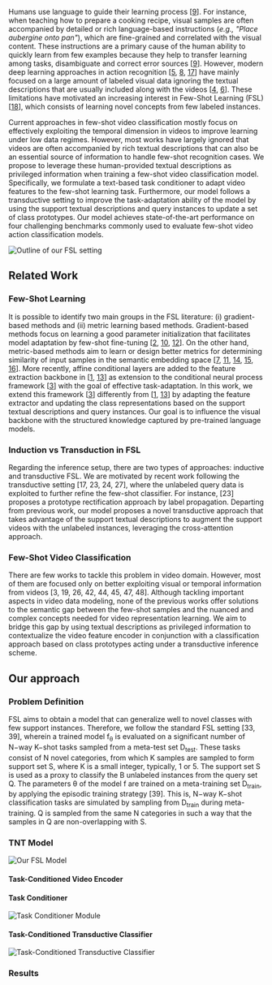 
<!-- You can use the [editor on GitHub](https://github.com/ojedaf/tnt_site/edit/gh-pages/index.md) to maintain and preview the content for your website in Markdown files.

Whenever you commit to this repository, GitHub Pages will run [Jekyll](https://jekyllrb.com/) to rebuild the pages in your site, from the content in your Markdown files. -->

Humans use language to guide their learning process [<a id="footnote-9-ref" href="#footnote-9" title="link to footnote">9</a>]. For instance, when teaching how to prepare a cooking recipe, visual samples are often accompanied by detailed or rich language-based instructions (<i>e.g., "Place aubergine onto pan"</i>), which are fine-grained and correlated with the visual content. These instructions are a primary cause of the human ability to quickly learn from few examples because they help to transfer learning among tasks, disambiguate and correct error sources [<a id="footnote-9-ref" href="#footnote-9" title="link to footnote">9</a>]. However, modern deep learning approaches in action recognition [<a id="footnote-5-ref" href="#footnote-5" title="link to footnote">5</a>, <a id="footnote-8-ref" href="#footnote-8" title="link to footnote">8</a>, <a id="footnote-17-ref" href="#footnote-17" title="link to footnote">17</a>] have mainly focused on a large amount of labeled visual data ignoring the textual descriptions that are usually included along with the videos  [<a id="footnote-4-ref" href="#footnote-4" title="link to footnote">4</a>, <a id="footnote-6-ref" href="#footnote-6" title="link to footnote">6</a>]. These limitations have motivated an increasing interest in Few-Shot Learning (FSL) [<a id="footnote-18-ref" href="#footnote-18" title="link to footnote">18</a>], which consists of learning novel concepts from few labeled instances.

Current approaches in few-shot video classification mostly focus on effectively exploiting the temporal dimension in videos to improve learning under low data regimes. However, most works have largely ignored that videos are often accompanied by rich textual descriptions that can also be an essential source of information to handle few-shot recognition cases. We propose to leverage these human-provided textual descriptions as privileged information when training a few-shot video classification model. Specifically, we formulate a text-based task conditioner to adapt video features to the few-shot learning task. Furthermore, our model follows a transductive setting to improve the task-adaptation ability of the model by using the support textual descriptions and query instances to update a set of class prototypes. Our model achieves state-of-the-art performance on four challenging benchmarks commonly used to evaluate few-shot video action classification models.

![Outline of our FSL setting](/tnt_site/imgs/teaser_fig.png)

## Related Work

### Few-Shot Learning

It is possible to identify two main groups in the FSL literature: (i) gradient-based methods and (ii) metric learning based methods. Gradient-based methods focus on learning a good parameter initialization that facilitates model adaptation by few-shot fine-tuning [<a id="footnote-2-ref" href="#footnote-2" title="link to footnote">2</a>, <a id="footnote-10-ref" href="#footnote-10" title="link to footnote">10</a>, <a id="footnote-12-ref" href="#footnote-12" title="link to footnote">12</a>]. On the other hand, metric-based methods aim to learn or design better metrics for determining similarity of input samples in the semantic embedding space [<a id="footnote-7-ref" href="#footnote-7" title="link to footnote">7</a>, <a id="footnote-11-ref" href="#footnote-11" title="link to footnote">11</a>, <a id="footnote-14-ref" href="#footnote-14" title="link to footnote">14</a>, <a id="footnote-15-ref" href="#footnote-15" title="link to footnote">15</a>, <a id="footnote-16-ref" href="#footnote-16" title="link to footnote">16</a>]. More recently, affine conditional layers are added to the feature extraction backbone in [<a id="footnote-1-ref" href="#footnote-1" title="link to footnote">1</a>, <a id="footnote-13-ref" href="#footnote-13" title="link to footnote">13</a>] as extension to the conditional neural process framework [<a id="footnote-3-ref" href="#footnote-3" title="link to footnote">3</a>] with the goal of effective task-adaptation. In this work, we extend this framework [<a id="footnote-3-ref" href="#footnote-3" title="link to footnote">3</a>] differently from [<a id="footnote-1-ref" href="#footnote-1" title="link to footnote">1</a>, <a id="footnote-13-ref" href="#footnote-13" title="link to footnote">13</a>] by adapting the feature extractor and updating the class representations based on the support textual descriptions and query instances. Our goal is to influence the visual backbone with the structured knowledge captured by pre-trained language models.

### Induction vs Transduction in FSL

Regarding the inference setup, there are two types of approaches: inductive and transductive FSL. We are motivated by recent work following the transductive setting [17, 23, 24, 27], where the unlabeled query data is exploited to further refine the few-shot classifier. For instance, [23] proposes a prototype rectification approach by label propagation. Departing from previous work, our model proposes a novel transductive approach that takes advantage of the support textual descriptions to augment the support videos with the unlabeled instances, leveraging the cross-attention approach.

### Few-Shot Video Classification

There are few works to tackle this problem in video domain. However, most of them are focused only on better exploiting visual or temporal information from videos [3, 19, 26, 42, 44, 45, 47, 48]. Although tackling important aspects in video data modeling, none of the previous works offer solutions to the semantic gap between the few-shot samples and the nuanced and complex concepts needed for video representation learning. We aim to bridge this gap by using textual descriptions as privileged information to contextualize the video feature encoder in conjunction with a classification approach based on class prototypes acting under a transductive inference scheme.

## Our approach

### Problem Definition

FSL aims to obtain a model that can generalize well to novel classes with few support instances. Therefore, we follow the standard FSL setting [33, 39], wherein a trained model f<sub>θ</sub> is evaluated on a significant number of N−way K−shot tasks sampled from a meta-test set D<sub>test</sub>. These tasks consist of N novel categories, from which K samples are sampled to form support set S, where K is a small integer, typically, 1 or 5. The support set S is used as a proxy to classify the B unlabeled instances from the query set Q. The parameters θ of the model f are trained on a meta-training set D<sub>train</sub>, by applying the episodic training strategy [39]. This is, N−way K−shot classification tasks are simulated by sampling from D<sub>train</sub> during meta-training. Q is sampled from the same N categories in such a way that the samples in Q are non-overlapping with S.

### TNT Model

![Our FSL Model](/tnt_site/imgs/full_model_v.png)

#### Task-Conditioned Video Encoder

#### Task Conditioner

![Task Conditioner Module](/tnt_site/imgs/encoder_text.png)

#### Task-Conditioned Transductive Classifier

![Task-Conditioned Transductive Classifier](/tnt_site/imgs/dynamic_module.png)

### Results

<!-- <html>
  <head>
    <script type="text/javascript" src="https://www.gstatic.com/charts/loader.js"></script>
    <script type="text/javascript">
      google.charts.load('current', {'packages':['bar']});
      google.charts.setOnLoadCallback(drawChart);

      function drawChart() {
        var data = google.visualization.arrayToDataTable([
          ['Year', 'Sales', 'Expenses', 'Profit'],
          ['2014', 1000, 400, 200],
          ['2015', 1170, 460, 250],
          ['2016', 660, 1120, 300],
          ['2017', 1030, 540, 350]
        ]);

        var options = {
          chart: {
            title: 'Company Performance',
            subtitle: 'Sales, Expenses, and Profit: 2014-2017',
          }
        };

        var chart = new google.charts.Bar(document.getElementById('columnchart_material'));

        chart.draw(data, google.charts.Bar.convertOptions(options));
      }
    </script>
  </head>
  <body>
    <div id="columnchart_material" style="width: 800px; height: 500px;"></div>
  </body>
</html> -->



<html>
  <head>
    <script type="text/javascript" src="https://www.gstatic.com/charts/loader.js"></script>
    <script type="text/javascript">
      google.charts.load('current', {'packages':['bar']});
      google.charts.setOnLoadCallback(drawChart);

      function drawChart() {
        var data = google.visualization.arrayToDataTable([
          ['Task', 'TSN++', 'CMN++', 'TRN++', 'TAM', 'TSN++ Transd', 'TNT'],
          ['EK-92 (1-Shot)', 39.10, 0, 0, 0, 42.33, 46.13],
          ['EK-92 (5-Shot)', 52.30, 0, 0, 0, 52.66, 59.00],
          ['SS-100 (1-Shot)', 33.60, 34.40, 38.60, 42.80, 39.28, 50.44],
          ['SS-100 (5-Shot)', 43.00, 43.80, 48.90, 52.30, 52.63, 59.04]
        ]);

        var options = {
          chart: {
            title: 'Company Performance',
            subtitle: 'Sales, Expenses, and Profit: 2014-2017',
          }
        };

        var chart = new google.charts.Bar(document.getElementById('columnchart_material'));

        chart.draw(data, google.charts.Bar.convertOptions(options));
      }
    </script>
  </head>
  <body>
    <div id="columnchart_material" style="width: 800px; height: 500px;"></div>
  </body>
</html>



<!-- <html>
<head>
  <script type="text/javascript" src="https://www.gstatic.com/charts/loader.js"></script>
    <script type="text/javascript">
      google.charts.load('current', {'packages':['line']});
      google.charts.setOnLoadCallback(drawChart);

    function drawChart() {

      var data = new google.visualization.DataTable();
      data.addColumn('number', 'Day');
      data.addColumn('number', 'Guardians of the Galaxy');
      data.addColumn('number', 'The Avengers');
      data.addColumn('number', 'Transformers: Age of Extinction');

      data.addRows([
        [1,  37.8, 80.8, 41.8],
        [2,  30.9, 69.5, 32.4],
        [3,  25.4,   57, 25.7],
        [4,  11.7, 18.8, 10.5],
        [5,  11.9, 17.6, 10.4],
        [6,   8.8, 13.6,  7.7],
        [7,   7.6, 12.3,  9.6],
        [8,  12.3, 29.2, 10.6],
        [9,  16.9, 42.9, 14.8],
        [10, 12.8, 30.9, 11.6],
        [11,  5.3,  7.9,  4.7],
        [12,  6.6,  8.4,  5.2],
        [13,  4.8,  6.3,  3.6],
        [14,  4.2,  6.2,  3.4]
      ]);

      var options = {
        chart: {
          title: 'Box Office Earnings in First Two Weeks of Opening',
          subtitle: 'in millions of dollars (USD)'
        },
        width: 900,
        height: 500,
        axes: {
          x: {
            0: {side: 'bottom'}
          }
        }
      };

      var chart = new google.charts.Line(document.getElementById('line_top_x'));

      chart.draw(data, google.charts.Line.convertOptions(options));
    }
  </script>
</head>
<body>
  <div id="line_top_x"></div>
</body>
</html>

 -->
## References

<p id="footnote-1">
   1. Peyman Bateni, Raghav Goyal, Vaden Masrani, Frank Wood, and Leonid Sigal. <a href="https://openaccess.thecvf.com/content_CVPR_2020/papers/Bateni_Improved_Few-Shot_Visual_Classification_CVPR_2020_paper.pdf" title="link to footnote">Improved few-shot visual classification</a>. In IEEE Conf. Comput. Vis. Pattern Recog., June 2020.
      <a href="#footnote-1-ref" title="return to text">&#8617;</a> 
</p>

<p id="footnote-2">
   2. Chelsea Finn, Pieter Abbeel, and Sergey Levine. <a href="http://proceedings.mlr.press/v70/finn17a.html" title="link to footnote">Model-agnostic meta-learning for fast adaptation of deep networks</a>. volume 70 of Proceedings of Machine Learning Research, pages 1126–1135, International Convention Centre, Sydney, Australia, 06–11 Aug 2017. PMLR.
      <a href="#footnote-2-ref" title="return to text">&#8617;</a> 
</p>

<p id="footnote-3">
   3. Marta Garnelo, Dan Rosenbaum, Christopher Maddison, Tiago Ramalho, David Saxton, Murray Shanahan, Yee Whye Teh, Danilo Rezende, and S. M. Ali Eslami. <a href="https://arxiv.org/abs/1807.01613" title="link to footnote">Conditional neural processes</a>. In Int. Conf. Machine learning, volume 80, pages 1704–1713. PMLR, 2018.
      <a href="#footnote-3-ref" title="return to text">&#8617;</a> 
</p>

<p id="footnote-4">
   4. R. Girdhar, J. Carreira, C. Doersch, and A. Zisserman. <a href="https://openaccess.thecvf.com/content_CVPR_2019/papers/Girdhar_Video_Action_Transformer_Network_CVPR_2019_paper.pdf" title="link to footnote">Video action transformer network.</a>. IEEE Conf. Comput. Vis. Pattern Recog., 2019.
      <a href="#footnote-4-ref" title="return to text">&#8617;</a> 
</p>

<p id="footnote-5">
   5. J. Ji, S. Buch, JC. Niebles, and A. Soto. <a href="https://openaccess.thecvf.com/content_ECCV_2018/papers/Jingwei_Ji_End-to-End_Joint_Semantic_ECCV_2018_paper.pdf" title="link to footnote">End-to-end joint semantic segmentation of actors and actions in video</a>. In Eur. Conf. Comput. Vis., 2018.
      <a href="#footnote-5-ref" title="return to text">&#8617;</a> 
</p>

<p id="footnote-6">
   6. Will Kay, João Carreira, Karen Simonyan, Brian Zhang, Chloe Hillier, Sudheendra Vijayanarasimhan, Fabio Viola, Tim Green, Trevor Back, Paul Natsev, Mustafa Suleyman, and Andrew Zisserman. <a href="https://arxiv.org/abs/1705.06950" title="link to footnote">The kinetics human action video dataset</a>. CoRR, abs/1705.06950, 2017.
      <a href="#footnote-6-ref" title="return to text">&#8617;</a> 
</p>

<p id="footnote-7">
   7. Gregory Koch. <a href="https://www.cs.cmu.edu/~rsalakhu/papers/oneshot1.pdf" title="link to footnote">Siamese neural networks for one-shot image recognition</a>. In Int. Conf. Machine learning, 2015.
      <a href="#footnote-7-ref" title="return to text">&#8617;</a> 
</p>

<p id="footnote-8">
   8. Ji Lin, Chuang Gan and Song Han. <a href="https://github.com/mit-han-lab/temporal-shift-module" title="link to footnote">Tsm: Temporal shift module for efficient video understanding</a>. In Int. Conf. Comput. Vis., October 2019.
      <a href="#footnote-8-ref" title="return to text">&#8617;</a> 
</p>

<p id="footnote-9">
   9. Gary Lupyan and Benjamin Bergen. <a href="https://onlinelibrary.wiley.com/doi/abs/10.1111/" title="link to footnote">How language programs the mind</a>. volume 70 of Topics in Cognitive Science, 8(2):408–424, 2016. doi: https://doi.org/10.1111/tops.
      <a href="#footnote-9-ref" title="return to text">&#8617;</a> 
</p>

<p id="footnote-10">
   10. Alex Nichol, Joshua Achiam, and John Schulman. <a href="https://arxiv.org/abs/1803.02999" title="link to footnote">On first-order meta-learning algorithms</a>, 2018.
      <a href="#footnote-10-ref" title="return to text">&#8617;</a> 
</p>

<p id="footnote-11">
   11. Hang Qi, Matthew Brown, and David G Lowe. <a href="https://arxiv.org/abs/1712.07136" title="link to footnote">Low-shot learning with imprinted weights</a>. In IEEE Conf. Comput. Vis. Pattern Recog., pages 5822–5830, 2018.
      <a href="#footnote-11-ref" title="return to text">&#8617;</a> 
</p>

<p id="footnote-12">
   12. Aravind Rajeswaran, Chelsea Finn, Sham M Kakade, and Sergey Levine. <a href="https://proceedings.neurips.cc/paper/2019/file/072b030ba126b2f4b2374f342be9ed44-Paper.pdf" title="link to footnote">Meta-Learning with implicit gradients</a>. In Adv. Neural Inform. Process. Syst., pages 113–124, 2019.
      <a href="#footnote-12-ref" title="return to text">&#8617;</a> 
</p>

<p id="footnote-13">
   13. James Requeima, Jonathan Gordon, John Bronskill, Sebastian Nowozin, and Richard E Turner. <a href="https://arxiv.org/abs/1906.07697" title="link to footnote">Fast and flexible multi-task classification using conditional neural adaptive processes.</a>.  In Adv. Neural Inform. Process. Syst., 2019.
      <a href="#footnote-13-ref" title="return to text">&#8617;</a> 
</p>

<p id="footnote-14">
   14. Jake Snell, Kevin Swersky, and Richard Zemel. <a href="https://proceedings.neurips.cc/paper/2017/file/cb8da6767461f2812ae4290eac7cbc42-Paper.pdf" title="link to footnote">Prototypical networks for few-shot learning</a>. Adv. Neural Inform. Process. Syst., pages 4077–4087. Curran Associates, Inc., 2017.
      <a href="#footnote-14-ref" title="return to text">&#8617;</a> 
</p>

<p id="footnote-15">
   15. Flood Sung, Yongxin Yang, Li Zhang, Tao Xiang, Philip H. S. Torr, and Timothy M. Hospedales. <a href="https://arxiv.org/abs/1711.06025" title="link to footnote">Learning to compare: Relation network for few-shot learning</a>.  In IEEE Conf. Comput. Vis. Pattern Recog., pages 1199–1208, 2018. doi: 10.1109/CVPR.2018.00131.
      <a href="#footnote-15-ref" title="return to text">&#8617;</a> 
</p>

<p id="footnote-16">
   16. Oriol Vinyals, Charles Blundell, Timothy Lillicrap, Daan Wierstra, et al. <a href="https://arxiv.org/abs/1606.04080" title="link to footnote">Matching
networks for one shot learning</a>. In Adv. Neural Inform. Process. Syst., pages 3630–3638, 2016.
      <a href="#footnote-16-ref" title="return to text">&#8617;</a> 
</p>

<p id="footnote-17">
   17. Limin Wang, Yuanjun Xiong, Zhe Wang, Yu Qiao, Dahua Lin, Xiaoou Tang, and Luc Van Gool. <a href="https://arxiv.org/abs/1705.02953" title="link to footnote">Temporal segment networks for action recognition in videos</a>. IEEE Trans. Pattern Anal. Mach. Intell., 41(11):2740–2755, 2019.
      <a href="#footnote-17-ref" title="return to text">&#8617;</a> 
</p>

<p id="footnote-18">
   18. Yaqing Wang, Quanming Yao, James T. Kwok, and Lionel M. Ni. <a href="https://dl.acm.org/doi/10.1145/3386252" title="link to footnote">Generalizing from a few examples: A survey on few-shot learning</a>. ACM Comput. Surv., 53(3), June 2020. ISSN 0360-0300. doi: 10.1145/3386252.
      <a href="#footnote-18-ref" title="return to text">&#8617;</a> 
</p>










<!-- Markdown is a lightweight and easy-to-use syntax for styling your writing. It includes conventions for
 , .

```markdown
Syntax highlighted code block

# Header 1
## Header 2
### Header 3

- Bulleted
- List

1. Numbered
2. List

**Bold** and _Italic_ and `Code` text

[Link](url) and ![Image](src)
```

For more details see [Basic writing and formatting syntax](https://docs.github.com/en/github/writing-on-github/getting-started-with-writing-and-formatting-on-github/basic-writing-and-formatting-syntax).

## Jekyll Themes

Your Pages site will use the layout and styles from the Jekyll theme you have selected in your [repository settings](https://github.com/ojedaf/tnt_site/settings/pages). The name of this theme is saved in the Jekyll `_config.yml` configuration file.

## Support or Contact

Having trouble with Pages? Check out our [documentation](https://docs.github.com/categories/github-pages-basics/) or [contact support](https://support.github.com/contact) and we’ll help you sort it out.
 -->
